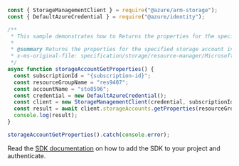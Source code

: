 ```javascript
const { StorageManagementClient } = require("@azure/arm-storage");
const { DefaultAzureCredential } = require("@azure/identity");

/**
 * This sample demonstrates how to Returns the properties for the specified storage account including but not limited to name, SKU name, location, and account status. The ListKeys operation should be used to retrieve storage keys.
 *
 * @summary Returns the properties for the specified storage account including but not limited to name, SKU name, location, and account status. The ListKeys operation should be used to retrieve storage keys.
 * x-ms-original-file: specification/storage/resource-manager/Microsoft.Storage/stable/2021-09-01/examples/StorageAccountGetProperties.json
 */
async function storageAccountGetProperties() {
  const subscriptionId = "{subscription-id}";
  const resourceGroupName = "res9407";
  const accountName = "sto8596";
  const credential = new DefaultAzureCredential();
  const client = new StorageManagementClient(credential, subscriptionId);
  const result = await client.storageAccounts.getProperties(resourceGroupName, accountName);
  console.log(result);
}

storageAccountGetProperties().catch(console.error);
```

Read the [SDK documentation](https://github.com/Azure/azure-sdk-for-js/blob/%40azure%2Farm-storage_17.2.1/sdk/storage/arm-storage/README.md) on how to add the SDK to your project and authenticate.
